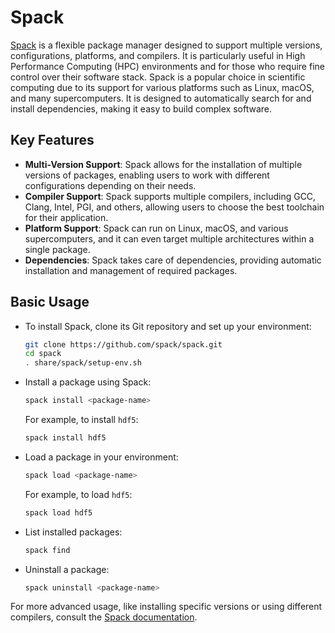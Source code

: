 # Spack

[Spack](https://spack.io/) is a flexible package manager designed to support multiple versions, configurations, platforms, and compilers. It is particularly useful in High Performance Computing (HPC) environments and for those who require fine control over their software stack. Spack is a popular choice in scientific computing due to its support for various platforms such as Linux, macOS, and many supercomputers. It is designed to automatically search for and install dependencies, making it easy to build complex software.

## Key Features

- **Multi-Version Support**: Spack allows for the installation of multiple versions of packages, enabling users to work with different configurations depending on their needs.
- **Compiler Support**: Spack supports multiple compilers, including GCC, Clang, Intel, PGI, and others, allowing users to choose the best toolchain for their application.
- **Platform Support**: Spack can run on Linux, macOS, and various supercomputers, and it can even target multiple architectures within a single package.
- **Dependencies**: Spack takes care of dependencies, providing automatic installation and management of required packages.

## Basic Usage

- To install Spack, clone its Git repository and set up your environment:

   ```bash
   git clone https://github.com/spack/spack.git
   cd spack
   . share/spack/setup-env.sh
   ```

- Install a package using Spack:

   ```bash
   spack install <package-name>
   ```

   For example, to install `hdf5`:

   ```bash
   spack install hdf5
   ```

- Load a package in your environment:

   ```bash
   spack load <package-name>
   ```

   For example, to load `hdf5`:

   ```bash
   spack load hdf5
   ```

- List installed packages:

   ```bash
   spack find
   ```

- Uninstall a package:

   ```bash
   spack uninstall <package-name>
   ```

For more advanced usage, like installing specific versions or using different compilers, consult the [Spack documentation](https://spack.readthedocs.io/).